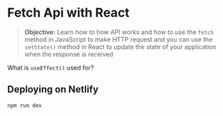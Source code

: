# Fetch Api with React 
> **Objective:** Learn how to how API works and how to use the `fetch` method in JavaScript to make HTTP request and you can use the `setState()` method in React to update the state of your application when the response is received

What is `useEffect()` used for?


## Deploying on Netlify 
`npm run dev`